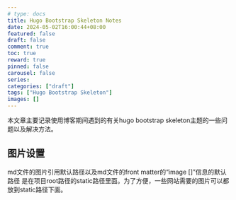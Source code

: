 ```yaml
---
# type: docs 
title: Hugo Bootstrap Skeleton Notes
date: 2024-05-02T16:00:44+08:00
featured: false
draft: false
comment: true
toc: true
reward: true
pinned: false
carousel: false
series:
categories: ["draft"]
tags: ["Hugo Bootstrap Skeleton"]
images: []
---
```


本文章主要记录使用博客期间遇到的有关hugo bootstrap skeleton主题的一些问题以及解决方法。

<!--more-->

## 图片设置

md文件的图片引用默认路径以及md文件的front matter的“image []”信息的默认路径 是在项目root路径的static路径里面。为了方便，一些网站需要的图片可以都放到static路径下面。

